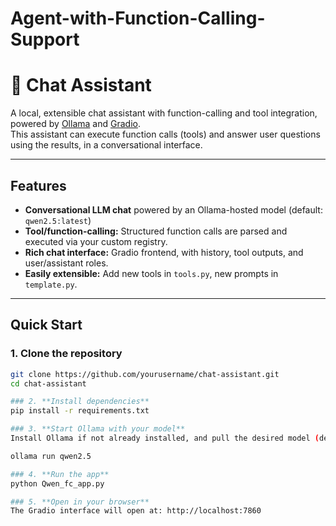 # Agent-with-Function-Calling-Support

# 🤖 Chat Assistant

A local, extensible chat assistant with function-calling and tool integration, powered by [Ollama](https://ollama.com/) and [Gradio](https://www.gradio.app/).  
This assistant can execute function calls (tools) and answer user questions using the results, in a conversational interface.

---

## Features

- **Conversational LLM chat** powered by an Ollama-hosted model (default: `qwen2.5:latest`)
- **Tool/function-calling:** Structured function calls are parsed and executed via your custom registry.
- **Rich chat interface:** Gradio frontend, with history, tool outputs, and user/assistant roles.
- **Easily extensible:** Add new tools in `tools.py`, new prompts in `template.py`.

---

## Quick Start

### 1. **Clone the repository**

```bash
git clone https://github.com/yourusername/chat-assistant.git
cd chat-assistant

### 2. **Install dependencies**
pip install -r requirements.txt

### 3. **Start Ollama with your model**
Install Ollama if not already installed, and pull the desired model (default is Qwen 2.5):

ollama run qwen2.5

### 4. **Run the app**
python Qwen_fc_app.py

### 5. **Open in your browser**
The Gradio interface will open at: http://localhost:7860
```
